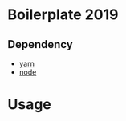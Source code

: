 # Boilerplate 2019

## Dependency
- [yarn](https://yarnpkg.com/lang/en/)
- [node](https://nodejs.org/en/)

# Usage

